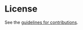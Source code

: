 # License

See the
[guidelines for contributions](https://github.com/cbor-wg/time-tag/blob/master/CONTRIBUTING.md).
